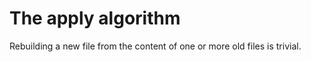 
# The apply algorithm

Rebuilding a new file from the content of one or more old files is trivial.

